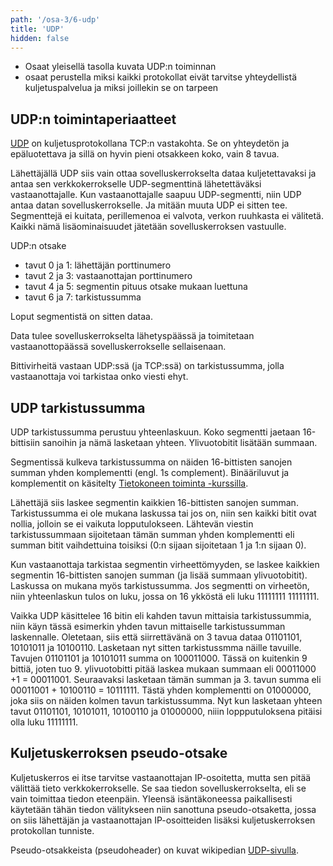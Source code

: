 ```yaml
---
path: '/osa-3/6-udp'
title: 'UDP'
hidden: false
---
```


<text-box variant='learningObjectives' name='Oppimistavoitteet'>

- Osaat yleisellä tasolla kuvata UDP:n toiminnan
- osaat perustella miksi kaikki protokollat eivät tarvitse yhteydellistä kuljetuspalvelua ja miksi joillekin se on tarpeen

</text-box>


## UDP:n toimintaperiaatteet

[UDP](https://fi.wikipedia.org/wiki/UDP) on kuljetusprotokollana TCP:n vastakohta. Se on yhteydetön ja epäluotettava ja sillä on hyvin pieni otsakkeen koko, vain 8 tavua.

Lähettäjällä UDP siis vain ottaa sovelluskerrokselta dataa kuljetettavaksi ja antaa sen verkkokerrokselle UDP-segmenttinä lähetettäväksi vastaanottajalle. Kun vastaanottajalle saapuu UDP-segmentti, niin UDP antaa datan sovelluskerrokselle. Ja mitään muuta UDP ei sitten tee. Segmenttejä ei kuitata, perillemenoa ei valvota, verkon ruuhkasta ei välitetä. Kaikki nämä lisäominaisuudet jätetään sovelluskerroksen vastuulle.

UDP:n otsake
* tavut 0 ja 1: lähettäjän porttinumero
* tavut 2 ja 3: vastaanottajan porttinumero
* tavut 4 ja 5: segmentin pituus otsake mukaan luettuna
* tavut 6 ja 7: tarkistussumma

Loput segmentistä on sitten dataa.

Data tulee sovelluskerrokselta lähetyspäässä ja toimitetaan vastaanottopäässä sovelluskerrokselle sellaisenaan.

Bittivirheitä vastaan UDP:ssä (ja TCP:ssä) on tarkistussumma, jolla vastaanottaja voi tarkistaa onko viesti ehyt.

## UDP tarkistussumma

UDP tarkistussumma perustuu yhteenlaskuun. Koko segmentti jaetaan 16-bittisiin sanoihin ja nämä lasketaan yhteen. Ylivuotobitit lisätään summaan.

Segmentissä kulkeva tarkistussumma on näiden 16-bittisten sanojen summan yhden komplementti (engl. 1s complement).  Binääriluvut ja komplementit on käsitelty [Tietokoneen toiminta -kurssilla](https://courses.helsinki.fi/fi/tkt10005).

Lähettäjä siis laskee segmentin kaikkien 16-bittisten sanojen summan. Tarkistussumma ei ole mukana laskussa tai jos on, niin sen kaikki bitit ovat nollia, jolloin se ei vaikuta lopputulokseen. Lähtevän viestin tarkistussummaan sijoitetaan tämän summan yhden komplementti eli summan bitit vaihdettuina toisiksi (0:n sijaan sijoitetaan 1 ja 1:n sijaan 0).

Kun vastaanottaja tarkistaa segmentin virheettömyyden, se laskee kaikkien segmentin 16-bittisten sanojen summan (ja lisää summaan ylivuotobitit). Laskussa on mukana myös tarkistussumma. Jos segmentti on virheetön, niin yhteenlaskun tulos on luku, jossa on 16 ykköstä eli luku 11111111 11111111.

Vaikka UDP käsittelee 16 bitin eli kahden tavun mittaisia tarkistussummia, niin käyn tässä esimerkin yhden tavun mittaiselle tarkistussumman laskennalle. Oletetaan, siis että siirrettävänä on 3 tavua dataa 01101101, 10101011 ja 10100110. Lasketaan nyt sitten tarkistussmma näille tavuille. Tavujen 01101101 ja 10101011 summa on 100011000. Tässä on kuitenkin 9 bittiä, joten tuo 9. ylivuotobitti pitää laskea mukaan summaan eli 00011000 +1 = 00011001. Seuraavaksi lasketaan tämän summan ja 3. tavun summa eli 00011001 + 10100110 = 10111111. Tästä yhden komplementti on 01000000, joka siis on näiden kolmen tavun tarkistussumma. Nyt kun lasketaan yhteen tavut 01101101, 10101011, 10100110 ja 01000000, niiin loppputuloksena pitäisi olla luku 11111111.


<quiz id="c9cc77ba-8427-54a8-a19a-e1a4e4e82ff8"> </quiz>


## Kuljetuskerroksen pseudo-otsake

Kuljetuskerros ei itse tarvitse vastaanottajan IP-osoitetta, mutta sen pitää välittää tieto verkkokerrokselle. Se saa tiedon sovelluskerrokselta, eli se vain toimittaa tiedon eteenpäin. Yleensä isäntäkoneessa paikallisesti käytetään tähän tiedon välitykseen niin sanottuna pseudo-otsaketta, jossa on siis lähettäjän ja vastaanottajan IP-osoitteiden lisäksi kuljetuskerroksen protokollan tunniste.

Pseudo-otsakkeista (pseudoheader) on kuvat wikipedian [UDP-sivulla](https://fi.wikipedia.org/wiki/UDP).



